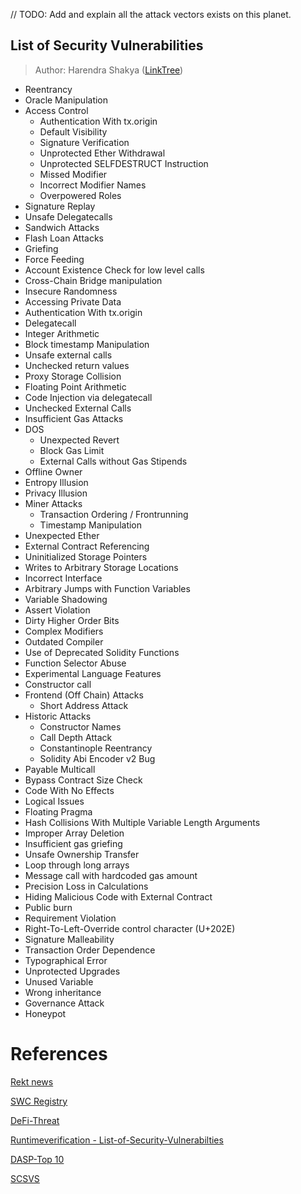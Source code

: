 // TODO: Add and explain all the attack vectors exists on this planet.

## List of Security Vulnerabilities

> Author: Harendra Shakya ([LinkTree](https://linktr.ee/harendra_shakya))

- Reentrancy
- Oracle Manipulation
- Access Control
  - Authentication With tx.origin
  - Default Visibility
  - Signature Verification
  - Unprotected Ether Withdrawal
  - Unprotected SELFDESTRUCT Instruction
  - Missed Modifier
  - Incorrect Modifier Names
  - Overpowered Roles
- Signature Replay
- Unsafe Delegatecalls
- Sandwich Attacks
- Flash Loan Attacks
- Griefing
- Force Feeding
- Account Existence Check for low level calls
- Cross-Chain Bridge manipulation
- Insecure Randomness
- Accessing Private Data
- Authentication With tx.origin
- Delegatecall
- Integer Arithmetic
- Block timestamp Manipulation
- Unsafe external calls
- Unchecked return values
- Proxy Storage Collision
- Floating Point Arithmetic
- Code Injection via delegatecall
- Unchecked External Calls
- Insufficient Gas Attacks
- DOS
  - Unexpected Revert
  - Block Gas Limit
  - External Calls without Gas Stipends
- Offline Owner
- Entropy Illusion
- Privacy Illusion
- Miner Attacks
  - Transaction Ordering / Frontrunning
  - Timestamp Manipulation
- Unexpected Ether
- External Contract Referencing
- Uninitialized Storage Pointers
- Writes to Arbitrary Storage Locations
- Incorrect Interface
- Arbitrary Jumps with Function Variables
- Variable Shadowing
- Assert Violation
- Dirty Higher Order Bits
- Complex Modifiers
- Outdated Compiler
- Use of Deprecated Solidity Functions
- Function Selector Abuse
- Experimental Language Features
- Constructor call
- Frontend (Off Chain) Attacks
  - Short Address Attack
- Historic Attacks
  - Constructor Names
  - Call Depth Attack
  - Constantinople Reentrancy
  - Solidity Abi Encoder v2 Bug
- Payable Multicall
- Bypass Contract Size Check
- Code With No Effects
- Logical Issues
- Floating Pragma
- Hash Collisions With Multiple Variable Length Arguments
- Improper Array Deletion
- Insufficient gas griefing
- Unsafe Ownership Transfer
- Loop through long arrays
- Message call with hardcoded gas amount
- Precision Loss in Calculations
- Hiding Malicious Code with External Contract
- Public burn
- Requirement Violation
- Right-To-Left-Override control character (U+202E)
- Signature Malleability
- Transaction Order Dependence
- Typographical Error
- Unprotected Upgrades
- Unused Variable
- Wrong inheritance
- Governance Attack
- Honeypot

#

# References

[Rekt news](https://rekt.news/)

[SWC Registry](https://swcregistry.io/)

[DeFi-Threat](https://github.com/manifoldfinance/defi-threat)

[Runtimeverification - List-of-Security-Vulnerabilties](https://github.com/runtimeverification/verified-smart-contracts/wiki/List-of-Security-Vulnerabilities)

[DASP-Top 10](https://www.dasp.co/)

[SCSVS](https://github.com/securing/SCSVS)
